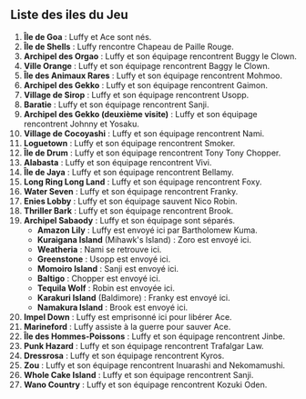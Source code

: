 
## Liste des iles du Jeu 
1. **Île de Goa** : Luffy et Ace sont nés.
2. **Île de Shells** : Luffy rencontre Chapeau de Paille Rouge.
3. **Archipel des Orgao** : Luffy et son équipage rencontrent Buggy le Clown.
4. **Ville Orange** : Luffy et son équipage rencontrent Baggy le Clown.
5. **Île des Animaux Rares** : Luffy et son équipage rencontrent Mohmoo.
6. **Archipel des Gekko** : Luffy et son équipage rencontrent Gaimon.
7. **Village de Sirop** : Luffy et son équipage rencontrent Usopp.
8. **Baratie** : Luffy et son équipage rencontrent Sanji.
9. **Archipel des Gekko (deuxième visite)** : Luffy et son équipage rencontrent Johnny et Yosaku.
10. **Village de Cocoyashi** : Luffy et son équipage rencontrent Nami.
11. **Loguetown** : Luffy et son équipage rencontrent Smoker.
12. **Île de Drum** : Luffy et son équipage rencontrent Tony Tony Chopper.
13. **Alabasta** : Luffy et son équipage rencontrent Vivi.
14. **Île de Jaya** : Luffy et son équipage rencontrent Bellamy.
15. **Long Ring Long Land** : Luffy et son équipage rencontrent Foxy.
16. **Water Seven** : Luffy et son équipage rencontrent Franky.
17. **Enies Lobby** : Luffy et son équipage sauvent Nico Robin.
18. **Thriller Bark** : Luffy et son équipage rencontrent Brook.
19. **Archipel Sabaody** : Luffy et son équipage sont séparés.
    - **Amazon Lily** : Luffy est envoyé ici par Bartholomew Kuma.
    - **Kuraigana Island** (Mihawk's Island) : Zoro est envoyé ici.
    - **Weatheria** : Nami se retrouve ici.
    - **Greenstone** : Usopp est envoyé ici.
    - **Momoiro Island** : Sanji est envoyé ici.
    - **Baltigo** : Chopper est envoyé ici.
    - **Tequila Wolf** : Robin est envoyée ici.
    - **Karakuri Island** (Baldimore) : Franky est envoyé ici.
    - **Namakura Island** : Brook est envoyé ici.
20. **Impel Down** : Luffy est emprisonné ici pour libérer Ace.
21. **Marineford** : Luffy assiste à la guerre pour sauver Ace.
22. **Île des Hommes-Poissons** : Luffy et son équipage rencontrent Jinbe.
23. **Punk Hazard** : Luffy et son équipage rencontrent Trafalgar Law.
24. **Dressrosa** : Luffy et son équipage rencontrent Kyros.
25. **Zou** : Luffy et son équipage rencontrent Inuarashi and Nekomamushi.
26. **Whole Cake Island** : Luffy et son équipage rencontrent Sanji.
27. **Wano Country** : Luffy et son équipage rencontrent Kozuki Oden.
